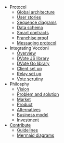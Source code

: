 <!-- - [White paper](/whitepaper.md) -->
- Protocol
    - [Global architecture](/protocol/architecture.md)
    - [User stories](/protocol/user-stories.md)
    - [Sequence diagrams](/protocol/sequence-diagrams.md)
    - [Data schema](/protocol/data-schema.md)
    - [Smart contracts](/protocol/smart-contracts.md)
    - [Franchise proof](/protocol/franchise-proof.md)
    - [Messaging protocol](/protocol/messaging.md)
- Integrating Vocdoni
    - [Overview](/integration/overview.md)
    - [DVote JS library](/integration/dvote-js.md)
    - [DVote Go library](/integration/go-dvote.md)
    - [Client set up](/integration/client-set-up.md)
    - [Relay set up](/integration/relay-set-up.md)
    - [Vote scrutiny](/integration/scrutiny.md)
- Philosphy
  - [Vision](/philosophy/vision.md)
  - [Problem and solution](/philosophy/problem-solution.md)
  - [Market](/philosophy/market.md)
  - [Product](/philosophy/product.md)
  - [Alternatives](/philosophy/alternatives.md)
  - [Business model](/philosophy/business-model.md)
  - [Investment](/philosophy/investment.md)
- [Contribute](/contribute.md)
    - [Guidelines](/contribute/guidelines.md)
    - [Mermaid diagrams](/contribute/mermaid.md)
